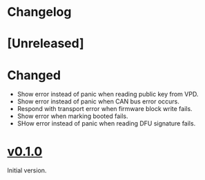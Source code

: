 # Changelog

# [Unreleased]

# Changed

- Show error instead of panic when reading public key from VPD.
- Show error instead of panic when CAN bus error occurs.
- Respond with transport error when firmware block write fails.
- Show error when marking booted fails.
- SHow error instead of panic when reading DFU signature fails.

# [v0.1.0](https://github.com/umi-eng/pdm/releases/tag/pdm36-v0.1.0)

Initial version.
